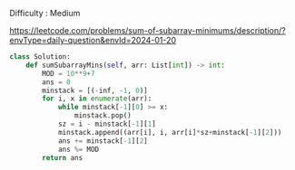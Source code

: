 Difficulty : Medium 

https://leetcode.com/problems/sum-of-subarray-minimums/description/?envType=daily-question&envId=2024-01-20

```python
class Solution:
    def sumSubarrayMins(self, arr: List[int]) -> int:
        MOD = 10**9+7
        ans = 0
        minstack = [(-inf, -1, 0)]
        for i, x in enumerate(arr):
            while minstack[-1][0] >= x:
                minstack.pop()
            sz = i - minstack[-1][1]
            minstack.append((arr[i], i, arr[i]*sz+minstack[-1][2]))
            ans += minstack[-1][2]
            ans %= MOD
        return ans
```
